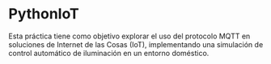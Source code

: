 # PythonIoT
Esta práctica tiene como objetivo explorar el uso del protocolo MQTT en soluciones de Internet de las Cosas (IoT), implementando una simulación de control automático de iluminación en un entorno doméstico.
